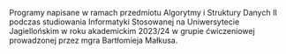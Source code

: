 Programy napisane w ramach przedmiotu Algorytmy i Struktury Danych II podczas studiowania Informatyki Stosowanej na Uniwersytecie Jagiellońskim w roku akademickim 2023/24 w grupie ćwiczeniowej prowadzonej przez mgra Bartłomieja Małkusa.
